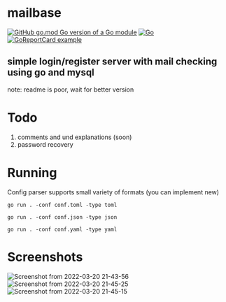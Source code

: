 # mailbase

[![GitHub go.mod Go version of a Go module](https://img.shields.io/github/go-mod/go-version/illiafox/mailbase.svg)](https://go.dev/learn/)
[![Go](https://github.com/illiafox/mailbase/actions/workflows/go.yml/badge.svg)](https://github.com/illiafox/mailbase/actions/workflows/go.yml)
[![GoReportCard example](https://goreportcard.com/badge/github.com/illiafox/mailbase)](https://goreportcard.com/github.com/illiafox/mailbase)

## simple login/register server with mail checking using go and mysql
 note: readme is poor, wait for better version

# Todo
1. comments and und explanations (soon)
2. password recovery

# Running
Config parser supports small variety of formats (you can implement new)

`go run . -conf conf.toml -type toml`

`go run . -conf conf.json -type json`

`go run . -conf conf.yaml -type yaml`

# Screenshots 

![Screenshot from 2022-03-20 21-43-56](https://user-images.githubusercontent.com/61962654/159179952-01cefdbf-08ca-401a-adf9-5f3a35c13d1c.png)
![Screenshot from 2022-03-20 21-45-25](https://user-images.githubusercontent.com/61962654/159180004-d8f089b6-e30c-487e-b61b-9d99af345792.png)
![Screenshot from 2022-03-20 21-45-15](https://user-images.githubusercontent.com/61962654/159180007-edacfd64-bee8-4f49-8b02-b61de7f12501.png)
